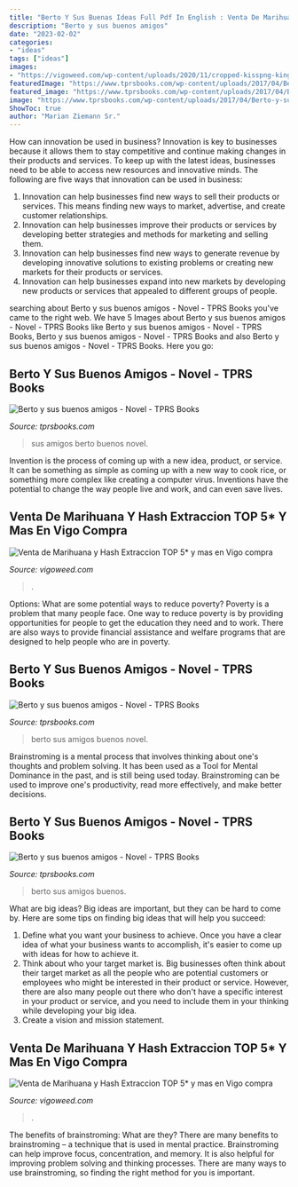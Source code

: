 ```yaml
---
title: "Berto Y Sus Buenas Ideas Full Pdf In English : Venta De Marihuana Y Hash Extraccion Top 5* Y Mas En Vigo Compra"
description: "Berto y sus buenos amigos"
date: "2023-02-02"
categories:
- "ideas"
tags: ["ideas"]
images:
- "https://vigoweed.com/wp-content/uploads/2020/11/cropped-kisspng-kingdom-of-galicia-flag-of-galicia-galician-5af549addd2711.8863074115260246219059-1-150x150.jpg"
featuredImage: "https://www.tprsbooks.com/wp-content/uploads/2017/04/Berto-y-sus-buenos-amigos-Sample_Page_08.jpg"
featured_image: "https://www.tprsbooks.com/wp-content/uploads/2017/04/Berto-y-sus-buenos-amigos-Sample_Page_05.jpg"
image: "https://www.tprsbooks.com/wp-content/uploads/2017/04/Berto-y-sus-buenos-amigos-Sample_Page_05.jpg"
ShowToc: true
author: "Marian Ziemann Sr."
---
```



How can innovation be used in business?
Innovation is key to businesses because it allows them to stay competitive and continue making changes in their products and services. To keep up with the latest ideas, businesses need to be able to access new resources and innovative minds. The following are five ways that innovation can be used in business: 
1. Innovation can help businesses find new ways to sell their products or services. This means finding new ways to market, advertise, and create customer relationships. 
2. Innovation can help businesses improve their products or services by developing better strategies and methods for marketing and selling them. 
3. Innovation can help businesses find new ways to generate revenue by developing innovative solutions to existing problems or creating new markets for their products or services. 
4. Innovation can help businesses expand into new markets by developing new products or services that appealed to different groups of people. 

	

		
searching about Berto y sus buenos amigos - Novel - TPRS Books you've came to the right web. We have 5 Images about Berto y sus buenos amigos - Novel - TPRS Books like Berto y sus buenos amigos - Novel - TPRS Books, Berto y sus buenos amigos - Novel - TPRS Books and also Berto y sus buenos amigos - Novel - TPRS Books. Here you go:
		
    
## Berto Y Sus Buenos Amigos - Novel - TPRS Books

<img loading=lazy src="https://www.tprsbooks.com/wp-content/uploads/2017/04/Berto-y-sus-buenos-amigos-Sample_Page_10.jpg" onerror="this.onerror=null;this.src='https://tse2.mm.bing.net/th?id=OIP.e753O9R8eYkLWLYCWnzjHgHaJl&amp;pid=15.1';" alt="Berto y sus buenos amigos - Novel - TPRS Books">

_Source: tprsbooks.com_

>sus amigos berto buenos novel. 

	

Invention is the process of coming up with a new idea, product, or service. It can be something as simple as coming up with a new way to cook rice, or something more complex like creating a computer virus. Inventions have the potential to change the way people live and work, and can even save lives.

    
## Venta De Marihuana Y Hash Extraccion TOP 5* Y Mas En Vigo Compra

<img loading=lazy src="https://vigoweed.com/wp-content/uploads/2020/11/cropped-kisspng-kingdom-of-galicia-flag-of-galicia-galician-5af549addd2711.8863074115260246219059-1-150x150.jpg" onerror="this.onerror=null;this.src='https://tse1.mm.bing.net/th?id=OIP.fpaHrOE59SPxqjD1RZpX6gAAAA&amp;pid=15.1';" alt="Venta de Marihuana y Hash Extraccion TOP 5* y mas en Vigo compra">

_Source: vigoweed.com_

>. 

	

Options: What are some potential ways to reduce poverty?
Poverty is a problem that many people face. One way to reduce poverty is by providing opportunities for people to get the education they need and to work. There are also ways to provide financial assistance and welfare programs that are designed to help people who are in poverty.

    
## Berto Y Sus Buenos Amigos - Novel - TPRS Books

<img loading=lazy src="https://www.tprsbooks.com/wp-content/uploads/2017/04/Berto-y-sus-buenos-amigos-Sample_Page_08.jpg" onerror="this.onerror=null;this.src='https://tse1.mm.bing.net/th?id=OIP.Qp4F4As23fKuMesW1-tz3wHaJl&amp;pid=15.1';" alt="Berto y sus buenos amigos - Novel - TPRS Books">

_Source: tprsbooks.com_

>berto sus amigos buenos novel. 

	

Brainstroming is a mental process that involves thinking about one's thoughts and problem solving. It has been used as a Tool for Mental Dominance in the past, and is still being used today. Brainstroming can be used to improve one's productivity, read more effectively, and make better decisions.

    
## Berto Y Sus Buenos Amigos - Novel - TPRS Books

<img loading=lazy src="https://www.tprsbooks.com/wp-content/uploads/2017/04/Berto-y-sus-buenos-amigos-Sample_Page_05.jpg" onerror="this.onerror=null;this.src='https://tse3.mm.bing.net/th?id=OIP.g7EohuhohNPoeZfiphgmjwHaJl&amp;pid=15.1';" alt="Berto y sus buenos amigos - Novel - TPRS Books">

_Source: tprsbooks.com_

>berto sus amigos buenos. 

	

What are big ideas?
Big ideas are important, but they can be hard to come by. Here are some tips on finding big ideas that will help you succeed: 
1. Define what you want your business to achieve. Once you have a clear idea of what your business wants to accomplish, it's easier to come up with ideas for how to achieve it. 
2. Think about who your target market is. Big businesses often think about their target market as all the people who are potential customers or employees who might be interested in their product or service. However, there are also many people out there who don't have a specific interest in your product or service, and you need to include them in your thinking while developing your big idea. 
3. Create a vision and mission statement.

    
## Venta De Marihuana Y Hash Extraccion TOP 5* Y Mas En Vigo Compra

<img loading=lazy src="https://vigoweed.com/wp-content/uploads/2021/08/descarga-32-300x150.jpg" onerror="this.onerror=null;this.src='https://tse1.mm.bing.net/th?id=OIP.7FonDPoq1nEOkaAHE44q1gAAAA&amp;pid=15.1';" alt="Venta de Marihuana y Hash Extraccion TOP 5* y mas en Vigo compra">

_Source: vigoweed.com_

>. 

	

The benefits of brainstroming: What are they?
There are many benefits to brainstroming – a technique that is used in mental practice. Brainstroming can help improve focus, concentration, and memory. It is also helpful for improving problem solving and thinking processes. There are many ways to use brainstroming, so finding the right method for you is important.

